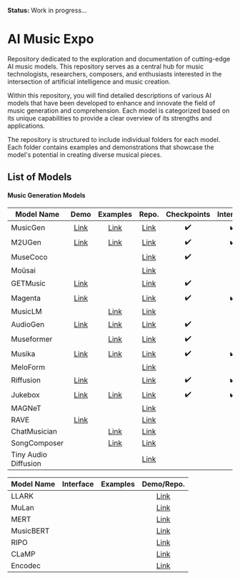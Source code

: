 **Status:** Work in progress...

# AI Music Expo
Repository dedicated to the exploration and documentation of cutting-edge AI music models. This repository serves as a central hub for music technologists, researchers, composers, and enthusiasts interested in the intersection of artificial intelligence and music creation.

Within this repository, you will find detailed descriptions of various AI models that have been developed to enhance and innovate the field of music generation and comprehension. Each model is categorized based on its unique capabilities to provide a clear overview of its strengths and applications.

The repository is structured to include individual folders for each model. Each folder contains examples and demonstrations that showcase the model's potential in creating diverse musical pieces.

## List of Models
#### Music Generation Models


| Model Name      | Demo                                                                                                                | Examples                                                          | Repo.                                                                                 | Checkpoints      | Interface        |
|-----------------|:-------------------------------------------------------------------------------------------------------------------:|:-----------------------------------------------------------------:|:-------------------------------------------------------------------------------------:|:----------------:|:----------------:|
| MusicGen        |[Link](https://huggingface.co/spaces/facebook/MusicGen)                                                              |[Link](https://ai.honu.io/papers/musicgen/)                        |[Link](https://github.com/facebookresearch/audiocraft/blob/main/docs/MUSICGEN.md)      |:heavy_check_mark:|:heavy_check_mark:|
| M2UGen          |[Link](https://huggingface.co/M2UGen)                                                                                |[Link](https://crypto-code.github.io/M2UGen-Demo/)                 |[Link](https://github.com/shansongliu/M2UGen)                                          |:heavy_check_mark:|:heavy_check_mark:|
| MuseCoco        |                                                                                                                     |                                                                   |[Link](https://github.com/microsoft/muzic/blob/main/musecoco/README.md)                |:heavy_check_mark:|                  |
| Moûsai          |                                                                                                                     |                                                                   |[Link](https://github.com/archinetai/audio-diffusion-pytorch?tab=readme-ov-file)       |                  |                  |
| GETMusic        |[Link](https://www.youtube.com/watch?v=M2TEQF5x6bc)                                                                  |                                                                   |[Link](https://github.com/microsoft/muzic/tree/main/getmusic)                          |:heavy_check_mark:|                  |
| Magenta         |[Link](https://magenta.tensorflow.org/demos)                                                                         |                                                                   |[Link](https://magenta.tensorflow.org/)                                                |:heavy_check_mark:|:heavy_check_mark:|
| MusicLM         |                                                                                                                     |[Link](https://google-research.github.io/seanet/musiclm/examples/) |[Link](https://github.com/lucidrains/musiclm-pytorch?tab=readme-ov-file)               |                  |                  |
| AudioGen        |[Link](https://github.com/facebookresearch/audiocraft/blob/main/demos/audiogen_demo.ipynb)                           |[Link](https://felixkreuk.github.io/audiogen/)                     |[Link](https://github.com/facebookresearch/audiocraft/blob/main/docs/AUDIOGEN.md)      |:heavy_check_mark:|                  |
| Museformer      |                                                                                                                     |[Link](https://ai-muzic.github.io/museformer/)                     |[Link](https://github.com/microsoft/muzic/tree/main/museformer)                        |:heavy_check_mark:|                  |
| Musika          |[Link](https://colab.research.google.com/drive/1PowSw3doBURwLE-OTCiWkO8HVbS5paRb)                                    |[Link](https://marcoppasini.github.io/musika)                      |[Link](https://github.com/marcoppasini/musika)                                         |:heavy_check_mark:|:heavy_check_mark:|
| MeloForm        |                                                                                                                     |                                                                   |[Link](https://github.com/microsoft/muzic/tree/main/meloform)                          |                  |                  |
| Riffusion       |[Link](https://www.riffusion.com/)                                                                                   |                                                                   |[Link](https://github.com/riffusion/riffusion)                                         |:heavy_check_mark:|:heavy_check_mark:|
| Jukebox         |[Link](https://colab.research.google.com/github/openai/jukebox/blob/master/jukebox/Interacting_with_Jukebox.ipynb)   |[Link](https://openai.com/research/jukebox)                        |[Link](https://github.com/openai/jukebox/)                                             |:heavy_check_mark:|:heavy_check_mark:|
| MAGNeT          |                                                                                                                     |                                                                   |[Link](https://github.com/facebookresearch/audiocraft/blob/main/model_cards/MAGNET_MODEL_CARD.md) |                  |                  |
| RAVE            |[Link](https://colab.research.google.com/drive/1ih-gv1iHEZNuGhHPvCHrleLNXvooQMvI?usp=sharing)                        |                                                                   |[Link](https://github.com/acids-ircam/RAVE)                                            |                  |                  |
| ChatMusician    |                                                                                                                     |[Link](https://ezmonyi.github.io/ChatMusician/)                    |[Link](https://github.com/hf-lin/ChatMusician)                                         |                  |                  |
| SongComposer    |                                                                                                                     |[Link](https://pjlab-songcomposer.github.io)                       |[Link](https://github.com/pjlab-songcomposer/songcomposer)                             |                  |                  |
| Tiny Audio Diffusion |                                                                                                                |                                                                   |[Link](https://github.com/crlandsc/tiny-audio-diffusion)                               |                  |                  |


| Model Name      | Interface        | Examples         | Demo/Repo.     |
|-----------------|:----------------:|:----------------:|:--------------:|
| LLARK           |                  |                  |[Link](https://github.com/spotify-research/llark)       |
| MuLan           |                  |                  |[Link](https://github.com/lucidrains/musiclm-pytorch?tab=readme-ov-file)       |
| MERT            |                  |                  |[Link](https://github.com/yizhilll/mert)       |
| MusicBERT       |                  |                  |[Link](https://github.com/microsoft/muzic/tree/main/musicbert)       |
| RIPO            |                  |                  |[Link](https://github.com/guozixunnicolas/fundamentalmusicembedding)       |
| CLaMP           |                  |                  |[Link](https://github.com/microsoft/muzic/tree/main/clamp)       |
| Encodec         |                  |                  |[Link](https://github.com/facebookresearch/encodec)       |
